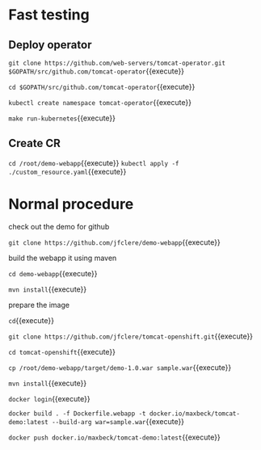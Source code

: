 # Fast testing

## Deploy operator
`git clone https://github.com/web-servers/tomcat-operator.git $GOPATH/src/github.com/tomcat-operator`{{execute}}

`cd $GOPATH/src/github.com/tomcat-operator`{{execute}}

`kubectl create namespace tomcat-operator`{{execute}}

`make run-kubernetes`{{execute}}

## Create CR
`cd /root/demo-webapp`{{execute}}
`kubectl apply -f ./custom_resource.yaml`{{execute}}

# Normal procedure



check out the demo for github

`git clone https://github.com/jfclere/demo-webapp`{{execute}}

build the webapp it using maven

`cd demo-webapp`{{execute}}

`mvn install`{{execute}}

prepare the image

`cd`{{execute}}

`git clone https://github.com/jfclere/tomcat-openshift.git`{{execute}}

`cd tomcat-openshift`{{execute}}

`cp /root/demo-webapp/target/demo-1.0.war sample.war`{{execute}}

`mvn install`{{execute}}

`docker login`{{execute}}

`docker build . -f Dockerfile.webapp -t docker.io/maxbeck/tomcat-demo:latest --build-arg war=sample.war`{{execute}}

`docker push docker.io/maxbeck/tomcat-demo:latest`{{execute}}